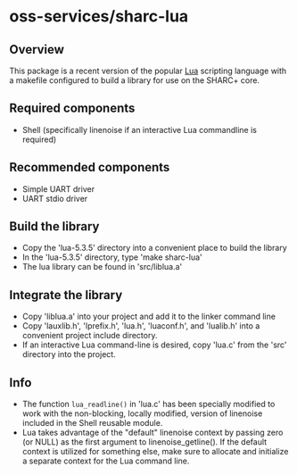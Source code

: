 # oss-services/sharc-lua

## Overview

This package is a recent version of the popular [Lua](https://www.lua.org/) scripting language with a makefile configured to build a library for use on the SHARC+ core.

## Required components

- Shell (specifically linenoise if an interactive Lua commandline is required)

## Recommended components

- Simple UART driver
- UART stdio driver

## Build the library

- Copy the 'lua-5.3.5' directory into a convenient place to build the library
- In the 'lua-5.3.5' directory, type 'make sharc-lua'
- The lua library can be found in 'src/liblua.a'

## Integrate the library

- Copy 'liblua.a' into your project and add it to the linker command line
- Copy 'lauxlib.h', 'lprefix.h', 'lua.h', 'luaconf.h', and 'lualib.h' into a convenient project include directory.
- If an interactive Lua command-line is desired, copy 'lua.c' from the 'src' directory into the project.

## Info

- The function `lua_readline()` in 'lua.c' has been specially modified to work with the non-blocking, locally modified, version of linenoise included in the Shell reusable module.
- Lua takes advantage of the "default" linenoise context by passing zero (or NULL) as the first argument to linenoise_getline().  If the default context is utilized for something else, make sure to allocate and initialize a separate context for the Lua command line.

